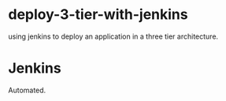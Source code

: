 # deploy-3-tier-with-jenkins
using jenkins to deploy an application in a three tier architecture.

# Jenkins
Automated.
